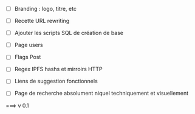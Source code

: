 * [ ] Branding : logo, titre, etc
* [ ] Recette URL rewriting
* [ ] Ajouter les scripts SQL de création de base
* [ ] Page users
* [ ] Flags Post
* [ ] Regex IPFS hashs et mirroirs HTTP
* [ ] Liens de suggestion fonctionnels
* [ ] Page de recherche absolument niquel techniquement et visuellement


===> v 0.1